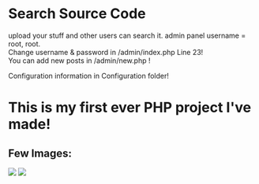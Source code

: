 <h1> Search Source Code </h1>

<p> upload your stuff and other users can search it. admin panel username = root, root. <br>
  Change username & password in /admin/index.php Line 23! <br> You can add new posts in /admin/new.php ! <br>
  
  Configuration information in <span>Configuration</span> folder! </p>

<h1> This is my first ever PHP project I've made! </h1>

<h2> Few Images: </h2>

<img src="https://media.discordapp.net/attachments/1042476201823961241/1054849563527237692/image.png">
<img src="https://media.discordapp.net/attachments/1042476201823961241/1054849705215012994/image.png">
